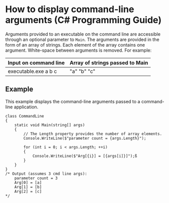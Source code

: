# How to display command-line arguments (C# Programming Guide)

Arguments provided to an executable on the command line are accessible through an optional parameter to `Main`. The arguments are provided in the form of an array of strings. Each element of the array contains one argument. White-space between arguments is removed. For example:

| **Input on command line** | **Array of strings passed to Main** |
|---------------------------|-------------------------------------|
| executable.exe a b c      | "a"  "b"  "c"                       |

## Example

This example displays the command-line arguments passed to a command-line application.
	
	class CommandLine
	{
		static void Main(string[] args)
		{
			// The Length property provides the number of array elements.
			Console.WriteLine($"parameter count = {args.Length}");
			
			for (int i = 0; i < args.Length; ++i)
			{
				Console.WriteLine($"Arg[{i}] = [{args[i]}]");ß
			}
		}
	}
	/* Output (assumes 3 cmd line args):
    	parameter count = 3
    	Arg[0] = [a]
    	Arg[1] = [b]
    	Arg[2] = [c]
	*/